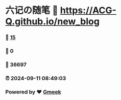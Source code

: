 # 六记の随笔 :link: https://ACG-Q.github.io/new_blog 
### :page_facing_up: [15](https://ACG-Q.github.io/new_blog/tag.html) 
### :speech_balloon: 0 
### :hibiscus: 36697 
### :alarm_clock: 2024-09-11 08:49:03 
### Powered by :heart: [Gmeek](https://github.com/Meekdai/Gmeek)
